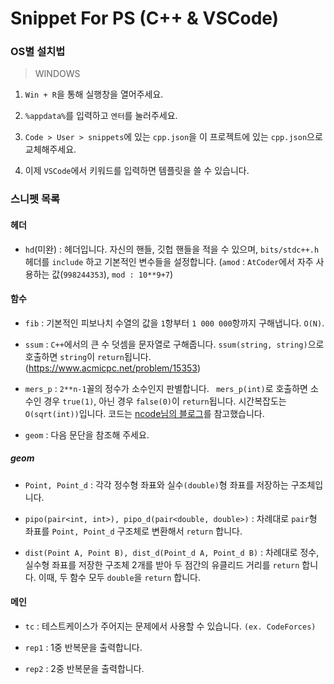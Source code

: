 # Snippet For PS (C++ & VSCode)

### OS별 설치법

> WINDOWS
1. ```Win + R```을 통해 실행창을 열어주세요.

2. ```%appdata%```를 입력하고 ```엔터```를 눌러주세요.

3. ```Code > User > snippets```에 있는 ```cpp.json```을 이 프로젝트에 있는 ```cpp.json```으로 교체해주세요.

4. 이제 ```VSCode```에서 키워드를 입력하면 템플릿을 쓸 수 있습니다.

### 스니펫 목록

#### 헤더

- ```hd```(미완) : 헤더입니다. 자신의 핸들, 깃헙 핸들을 적을 수 있으며, ```bits/stdc++.h``` 헤더를 ```include``` 하고 기본적인 변수들을 설정합니다.
(```amod``` : ```AtCoder```에서 자주 사용하는 값(```998244353```), ```mod : 10**9+7```)

#### 함수

- ```fib``` : 기본적인 피보나치 수열의 값을 ```1```항부터 ```1 000 000```항까지 구해냅니다. ```O(N)```.

- ```ssum``` : ```C++```에서의 큰 수 덧셈을 문자열로 구해줍니다. ```ssum(string, string)```으로 호출하면 ```string```이 ```return```됩니다.
(https://www.acmicpc.net/problem/15353)

- ```mers_p``` : ```2**n-1```꼴의 정수가 소수인지 판별합니다.  ``` mers_p(int)```로 호출하면 소수인 경우 ```true(1)```, 아닌 경우 ```false(0)```이 ```return```됩니다.
시간복잡도는 ```O(sqrt(int))```입니다. 코드는 [ncode님의 블로그](https://blog.naver.com/xtelite/50087283849)를 참고했습니다.

- ```geom``` : 다음 문단을 참조해 주세요.

##### geom 

- ```Point, Point_d``` : 각각 정수형 좌표와 실수```(double)```형 좌표를 저장하는 구조체입니다.

- ```pipo(pair<int, int>), pipo_d(pair<double, double>)``` : 차례대로 ```pair```형 좌표를 ```Point, Point_d``` 구조체로 변환해서 ```return``` 합니다.

- ```dist(Point A, Point B), dist_d(Point_d A, Point_d B)``` : 차례대로 정수, 실수형 좌표를 저장한 구조체 2개를 받아 두 점간의 유클리드 거리를 ```return``` 합니다. 이때, 두 함수 모두 ```double```을 ```return``` 합니다.

#### 메인

- ```tc``` : 테스트케이스가 주어지는 문제에서 사용할 수 있습니다. ```(ex. CodeForces)```

- ```rep1``` : 1중 반복문을 출력합니다.

- ```rep2``` : 2중 반복문을 출력합니다.
